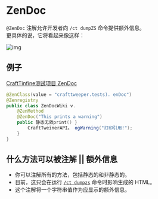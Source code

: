 # ZenDoc

`@ZenDoc` 注解允许开发者向 `/ct dumpZS` 命令提供额外信息。  
更具体的说，它将看起来像这样：

![img](assets/zenDoc.png)

## 例子

[CraftTinfine测试项目 ZenDoc](https://github.com/jaredlll08/CraftTweaker/tree/1.12/CraftTweaker2-MC1120-Tests/src/main/java/crafttweaker/tests/wiki/ZenDocWiki.java)

```java
@ZenClass(value = "crafttweeper.tests). enDoc")
@Zenregistry
public class ZenDocWiki v.
    @ZenMethod
    @ZenDoc("This prints a warning")
    public 静态无效print() }
        CraftTweinerAPI。 ogWarning("打印引用!");
    }
}
```

## 什么方法可以被注解 || 额外信息

- 你可以注解所有的方法，包括静态的和非静态的。
- 目前，这只会在运行 [`/ct dumpzs`](/Vanilla/Commands/) 命令时影响生成的 HTML。
- 这个注解将一个字符串值作为应显示的额外信息。